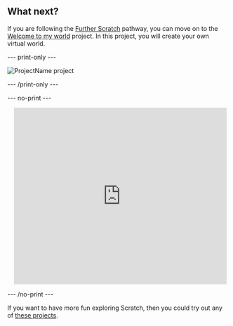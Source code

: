 ## What next?

If you are following the [Further Scratch](https://projects.raspberrypi.org/en/pathways/further-scratch) pathway, you can move on to the [Welcome to my world](https://projects.raspberrypi.org/en/projects/project-name) project. In this project, you will create your own virtual world.

--- print-only ---

![ProjectName project](images/projectname-project.png)

--- /print-only ---

--- no-print ---

<div class="scratch-preview" style="margin-left: 15px;">
  <iframe allowtransparency="true" width="485" height="402" src="https://scratch.mit.edu/projects/embed/486719199/?autostart=false" frameborder="0"></iframe>
</div>

--- /no-print ---

If you want to have more fun exploring Scratch, then you could try out any of [these projects](https://projects.raspberrypi.org/en/projects?software%5B%5D=scratch&curriculum%5B%5D=%201).
